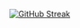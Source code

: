 [![GitHub Streak](http://github-readme-streak-stats.herokuapp.com?user=Rishabh122333&theme=dark&hide_border=true&date_format=j%20M%5B%20Y%5D)](https://git.io/streak-stats)
